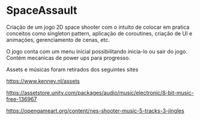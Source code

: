# SpaceAssault

Criação de um jogo 2D space shooter com o intuito de colocar em pratica conceitos como singleton pattern, aplicação de coroutines,
criação de UI e animações, gerenciamento de cenas, etc.

O jogo conta com um menu inicial possibilitando inicia-lo ou sair do jogo. Contém mecanicas de power ups para progresso.

Assets e músicas foram retirados dos seguintes sites

https://www.kenney.nl/assets

https://assetstore.unity.com/packages/audio/music/electronic/8-bit-music-free-136967

https://opengameart.org/content/nes-shooter-music-5-tracks-3-jingles
